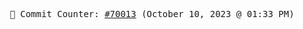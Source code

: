<p align="center">
    <samp>
        📮 Commit Counter: <a href="https://github.com/Javascript-void0/Javascript-void0/commits/main">#70013</a> (October 10, 2023 @ 01:33 PM)
    </samp>
</p>